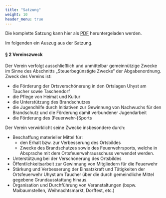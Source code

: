 ```yaml
---
title: "Satzung"
weight: 10
header_menu: true
---
```


Die komplette Satzung kann hier als [PDF](/downloads/Satzung-v1.1.pdf) heruntergeladen werden.

Im folgenden ein Auszug aus der Satzung.

#### § 2 Vereinszweck

Der Verein verfolgt ausschließlich und unmittelbar gemeinnützige Zwecke im Sinne des Abschnitts „Steuerbegünstigte Zwecke“ der Abgabenordnung.
Zweck des Vereins ist:

- die Förderung der Ortsverschönerung in den Ortslagen Uhyst am Taucher sowie Taschendorf
- die Pflege von Heimat und Kultur
- die Unterstützung des Brandschutzes
- die Jugendhilfe durch Initiativen zur Gewinnung von Nachwuchs für den Brandschutz und die Förderung damit verbundener Jugendarbeit
- die Förderung des (Feuerwehr-)Sports

Der Verein verwirklicht seine Zwecke insbesondere durch:

- Beschaffung materieller Mittel für:
  - den Erhalt bzw. zur Verbesserung des Ortsbildes
  - Zwecke des Brandschutzes sowie des Feuerwehrsports, welche in Absprache mit dem Ortsfeuerwehrausschuss verwendet werden.
- Unterstützung bei der Verschönerung des Ortsbildes
- Öffentlichkeitsarbeit zur Gewinnung von Mitgliedern für die Feuerwehr
- Stärkung und Verbesserung der Einsatzkraft und Tätigkeiten der Ortsfeuerwehr Uhyst am Taucher über die durch gemeindliche Mittel gegebene Grundausstattung hinaus.
- Organisation und Durchführung von Veranstaltungen (bspw. Maibaumstellen, Weihnachtsmarkt, Dorffest, etc.)
